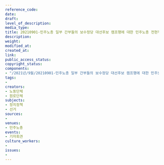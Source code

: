 ```yaml
---
reference_code: 
date: 
draft: 
level_of_description: 
media_type: 
title: 20210901-민주노총 일부 간부들의 보수정당 대선후보 캠프행에 대한 민주노총 전현직 대표자 기자회견
description: 
weight: 
modified_at: 
created_at: 
link: 
public_access_status: 
copyright_status: 
components:
- "/2021년/9월/20210901-민주노총 일부 간부들의 보수정당 대선후보 캠프행에 대한 민주노총 전현직 대표자 기자회견/_1D20019.jpg"
tags:
- 
creators:
- 노동단체
- 원로단체
subjects:
- 정치정책
- 선거
sources:
- 
venues:
- 민주노총
events:
- 기자회견
culture_workers:
- 
issues:
- 
---
```

